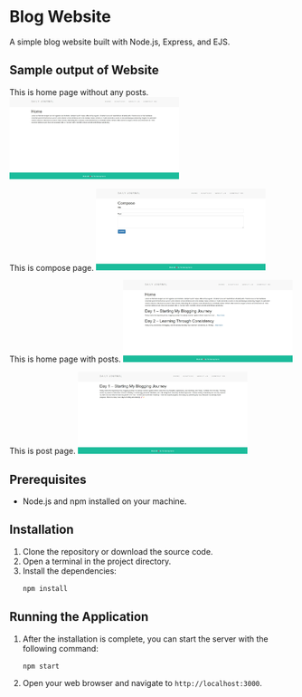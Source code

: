 # Blog Website

A simple blog website built with Node.js, Express, and EJS.

## Sample output of Website
This is home page without any posts.
<img src="Photos/first.jpeg" width="300">

This is compose page.
<img src="Photos/second.jpeg" width="300">

This is home page with posts.
<img src="Photos/third.jpeg" width="300">

This is post page.
<img src="Photos/fourth.jpeg" width="300">

## Prerequisites

- Node.js and npm installed on your machine.

## Installation

1. Clone the repository or download the source code.
2. Open a terminal in the project directory.
3. Install the dependencies:
   ```bash
   npm install
   ```

## Running the Application

1. After the installation is complete, you can start the server with the following command:
   ```bash
   npm start
   ```
2. Open your web browser and navigate to `http://localhost:3000`.
